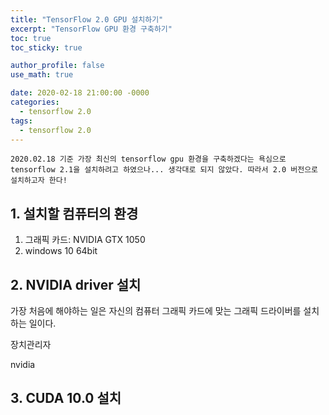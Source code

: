 ```yaml
---
title: "TensorFlow 2.0 GPU 설치하기"
excerpt: "TensorFlow GPU 환경 구축하기"
toc: true
toc_sticky: true

author_profile: false
use_math: true

date: 2020-02-18 21:00:00 -0000
categories: 
  - tensorflow 2.0
tags:
  - tensorflow 2.0
---
```


	2020.02.18 기준 가장 최신의 tensorflow gpu 환경을 구축하겠다는 욕심으로 tensorflow 2.1을 설치하려고 하였으나... 생각대로 되지 않았다. 따라서 2.0 버전으로 설치하고자 한다!

## 1. 설치할 컴퓨터의 환경

1. 그래픽 카드: NVIDIA GTX 1050
2. windows 10 64bit

## 2. NVIDIA driver 설치

가장 처음에 해야하는 일은 자신의 컴퓨터 그래픽 카드에 맞는 그래픽 드라이버를 설치하는 일이다.

장치관리자

nvidia

## 3. CUDA 10.0 설치
<!--stackedit_data:
eyJoaXN0b3J5IjpbLTE5MTU2NzQ1NiwtMTI4MzA5Nzc5LDczMD
k5ODExNl19
-->